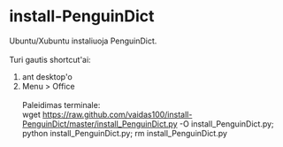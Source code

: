 install-PenguinDict
===================

Ubuntu/Xubuntu instaliuoja PenguinDict.<BR><BR>
Turi gautis shortcut'ai:<BR>
1) ant desktop'o<BR>
2) Menu > Office<BR><BR>
Paleidimas terminale:<BR>
wget https://raw.github.com/vaidas100/install-PenguinDict/master/install_PenguinDict.py -O install_PenguinDict.py; python install_PenguinDict.py; rm install_PenguinDict.py
